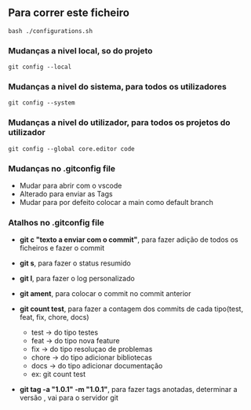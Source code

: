 ## Para correr este ficheiro
```
bash ./configurations.sh
```

### Mudanças a nivel local, so do projeto
```
git config --local
```

### Mudanças a nivel do sistema, para todos os utilizadores
``` 
git config --system
```


### Mudanças a nivel do utilizador, para todos os projetos do utilizador
```
git config --global core.editor code
```
### Mudanças no .gitconfig file
- Mudar para abrir com o vscode
- Alterado para enviar as Tags
- Mudar para por defeito colocar a main como default branch

### Atalhos no .gitconfig file
- **git c "texto a enviar com o commit"**, para fazer adição de todos os ficheiros e fazer o commit

- **git s**, para fazer o status resumido
-  **git l**, para fazer o log personalizado
-  **git ament**, para colocar o commit no commit anterior
-  **git count test**, para fazer a contagem dos commits de cada tipo(test, feat, fix, chore, docs)
    - test -> do tipo testes
    - feat -> do tipo nova feature
    - fix -> do tipo resoluçao de problemas
    - chore -> do tipo adicionar bibliotecas
    - docs -> do tipo adicionar documentação
    - ex: git count test
 
-  **git tag -a "1.0.1" -m "1.0.1"**, para fazer tags anotadas, determinar a versão , vai para o servidor git
